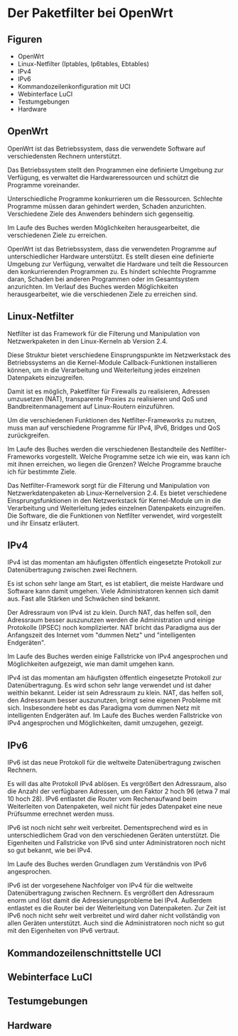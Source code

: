 
# Der Paketfilter bei OpenWrt

## Figuren

* OpenWrt
* Linux-Netfilter (Iptables, Ip6tables, Ebtables)
* IPv4
* IPv6
* Kommandozeilenkonfiguration mit UCI
* Webinterface LuCI
* Testumgebungen
* Hardware

## OpenWrt

OpenWrt ist das Betriebssystem, dass die verwendete Software auf
verschiedensten Rechnern unterstützt.

Das Betriebssystem stellt den Programmen eine definierte Umgebung zur
Verfügung, es verwaltet die Hardwareressourcen und schützt die Programme
voreinander.

Unterschiedliche Programme konkurrieren um die Ressourcen.
Schlechte Programme müssen daran gehindert werden, Schaden anzurichten.
Verschiedene Ziele des Anwenders behindern sich gegenseitig.

Im Laufe des Buches werden Möglichkeiten herausgearbeitet, die verschiedenen
Ziele zu erreichen.

OpenWrt ist das Betriebssystem, dass die verwendeten Programme auf
unterschiedlicher Hardware unterstützt.
Es stellt diesen eine definierte Umgebung zur Verfügung, verwaltet die
Hardware und teilt die Ressourcen den konkurrierenden Programmen zu.
Es hindert schlechte Programme daran, Schaden bei anderen Programmen oder im
Gesamtsystem anzurichten.
Im Verlauf des Buches werden Möglichkeiten herausgearbeitet, wie die
verschiedenen Ziele zu erreichen sind.

## Linux-Netfilter

Netfilter ist das Framework für die Filterung und Manipulation von
Netzwerkpaketen in den Linux-Kerneln ab Version 2.4.

Diese Struktur bietet verschiedene Einsprungspunkte im Netzwerkstack des
Betriebssystems an die Kernel-Module Callback-Funktionen installieren
können, um in die Verarbeitung und Weiterleitung jedes einzelnen Datenpakets
einzugreifen.

Damit ist es möglich, Paketfilter für Firewalls zu realisieren, Adressen
umzusetzen (NAT), transparente Proxies zu realisieren und QoS und
Bandbreitenmanagement auf Linux-Routern einzuführen.

Um die verschiedenen Funktionen des Netfilter-Frameworks zu nutzen, muss man
auf verschiedene Programme für IPv4, IPv6, Bridges und QoS zurückgreifen.

Im Laufe des Buches werden die verschiedenen Bestandteile des
Netfilter-Frameworks vorgestellt.
Welche Programme setze ich wie ein, was kann ich mit ihnen erreichen, wo
liegen die Grenzen?
Welche Programme brauche ich für bestimmte Ziele.

Das Netfilter-Framework sorgt für die Filterung und Manipulation von
Netzwerkdatenpaketen ab Linux-Kernelversion 2.4.
Es bietet verschiedene Einsprungsfunktionen in den Netzwerkstack für
Kernel-Module um in die Verarbeitung und Weiterleitung jedes einzelnen
Datenpakets einzugreifen.
Die Software, die die Funktionen von Netfilter verwendet, wird vorgestellt
und ihr Einsatz erläutert.

## IPv4

IPv4 ist das momentan am häufigsten öffentlich eingesetzte Protokoll zur
Datenübertragung zwischen zwei Rechnern.

Es ist schon sehr lange am Start, es ist etabliert, die meiste Hardware und
Software kann damit umgehen.
Viele Administratoren kennen sich damit aus.
Fast alle Stärken und Schwächen sind bekannt.

Der Adressraum von IPv4 ist zu klein.
Durch NAT, das helfen soll, den Adressraum besser auszunutzen werden die
Administration und einige Protokolle (IPSEC) noch komplizierter.
NAT bricht das Paradigma aus der Anfangszeit des Internet vom "dummen Netz"
und "intelligenten Endgeräten".

Im Laufe des Buches werden einige Fallstricke von IPv4 angesprochen und
Möglichkeiten aufgezeigt, wie man damit umgehen kann.

IPv4 ist das momentan am häufigsten öffentlich eingesetzte Protokoll zur
Datenübertragung.
Es wird schon sehr lange verwendet und ist daher weithin bekannt.
Leider ist sein Adressraum zu klein.
NAT, das helfen soll, den Adressraum besser auszunutzen, bringt seine
eigenen Probleme mit sich.
Insbesondere hebt es das Paradigma vom dummen Netz mit intelligenten
Endgeräten auf.
Im Laufe des Buches werden Fallstricke von IPv4 angesprochen und
Möglichkeiten, damit umzugehen, gezeigt.

## IPv6

IPv6 ist das neue Protokoll für die weltweite Datenübertragung zwischen
Rechnern.

Es will das alte Protokoll IPv4 ablösen.
Es vergrößert den Adressraum, also die Anzahl der verfügbaren Adressen, um
den Faktor 2 hoch 96 (etwa 7 mal 10 hoch 28).
IPv6 entlastet die Router vom Rechenaufwand beim Weiterleiten von
Datenpaketen, weil nicht für jedes Datenpaket eine neue Prüfsumme errechnet
werden muss.

IPv6 ist noch nicht sehr weit verbreitet.
Dementsprechend wird es in unterschiedlichem Grad von den verschiedenen
Geräten unterstützt.
Die Eigenheiten und Fallstricke von IPv6 sind unter Administratoren noch
nicht so gut bekannt, wie bei IPv4.

Im Laufe des Buches werden Grundlagen zum Verständnis von IPv6 angesprochen.

IPv6 ist der vorgesehene Nachfolger von IPv4 für die weltweite
Datenübertragung zwischen Rechnern.
Es vergrößert den Adressraum enorm und löst damit die Adressierungsprobleme
bei IPv4.
Außerdem entlastet es die Router bei der Weiterleitung von Datenpaketen.
Zur Zeit ist IPv6 noch nicht sehr weit verbreitet und wird daher nicht
vollständig von allen Geräten unterstützt.
Auch sind die Administratoren noch nicht so gut mit den Eigenheiten von IPv6
vertraut.

## Kommandozeilenschnittstelle UCI

## Webinterface LuCI

## Testumgebungen

## Hardware
